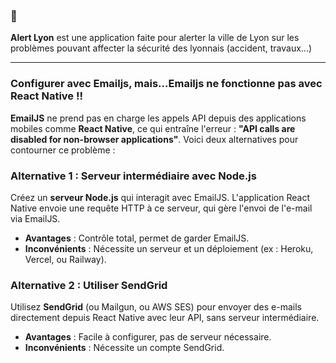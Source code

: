 ### 🚧

**Alert Lyon** est une application faite pour alerter la ville de Lyon sur les problèmes pouvant affecter la sécurité des lyonnais (accident, travaux...)

---

### Configurer avec Emailjs, mais...Emailjs ne fonctionne pas avec React Native !!

**EmailJS** ne prend pas en charge les appels API depuis des applications mobiles comme **React Native**, ce qui entraîne l'erreur : **"API calls are disabled for non-browser applications"**. Voici deux alternatives pour contourner ce problème :

### Alternative 1 : Serveur intermédiaire avec Node.js

Créez un **serveur Node.js** qui interagit avec EmailJS. L'application React Native envoie une requête HTTP à ce serveur, qui gère l'envoi de l'e-mail via EmailJS.

- **Avantages** : Contrôle total, permet de garder EmailJS.
- **Inconvénients** : Nécessite un serveur et un déploiement (ex : Heroku, Vercel, ou Railway).

### Alternative 2 : Utiliser SendGrid

Utilisez **SendGrid** (ou Mailgun, ou AWS SES) pour envoyer des e-mails directement depuis React Native avec leur API, sans serveur intermédiaire.

- **Avantages** : Facile à configurer, pas de serveur nécessaire.
- **Inconvénients** : Nécessite un compte SendGrid.
